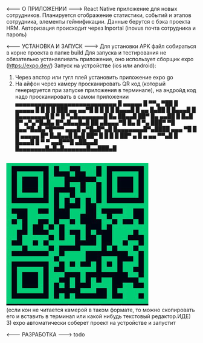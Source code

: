 <--- О ПРИЛОЖЕНИИ --->
React Native приложение для новых сотрудников.
Планируется отображение статистики, событий и этапов сотрудника, элементы геймификации.
Данные берутся с бэка проекта HRM.
Авторизация происходит через Inportal (inovus почта сотрудника и пароль)

<--- УСТАНОВКА И ЗАПУСК --->
Для установки APK файл собираться в корне проекта в папке build
Для запуска и тестирования не обязательно устанавливать приложение, оно использует сборщик expo (https://expo.dev/)
Запуск на устройстве (ios или android):
1) Через апстор или гугл плей установить приложение expo go
2) На айфон через камеру просканировать QR код (который генерируется при запуске приложения в терминале), на андройд код надо просканировать в самом приложении
▄▄▄▄▄▄▄▄▄▄▄▄▄▄▄▄▄▄▄▄▄▄▄▄▄▄▄
█ ▄▄▄▄▄ █ ▀▀▄ ▀██ █ ▄▄▄▄▄ █
█ █   █ ███ ▄▄ ▄▄▀█ █   █ █
█ █▄▄▄█ █ ▄▄ █▄██ █ █▄▄▄█ █
█▄▄▄▄▄▄▄█ █ ▀ █ ▀▄█▄▄▄▄▄▄▄█
█▄  ██▄▄█   ██▀  █▄ ▄▄██  █
█▄█ █▀ ▄▀▄▀█▄█▄   █▀▄█▄▄█▄█
██ ▄█▄▄▄▀█ █▄ █ ▀▄  ███▀ ▀█
█▄▄▀█▄█▄▀█▀▀▀ ▄▄▄█ ▄▀█▄█▀▄█
█▄▄▄▄▄▄▄█▀▄████   ▄▄▄  ▀█ █
█ ▄▄▄▄▄ █▀ █▄█▄▄█ █▄█ ██▀ █
█ █   █ ██▀ ▄ █ ▄ ▄▄   ▀▀▄█
█ █▄▄▄█ █ ▀ ▀ ▄▄█▀▀█ ▄██▄▄█
█▄▄▄▄▄▄▄█▄█▄█▄▄▄▄▄▄█▄▄███▄█
<br/>
<img src="./assets/qr.jpg">
<br/>
(если кон не читается камерой в таком формате, то можно скопировать его и вставить в терминал или какой нибудь текстовый редактор.ИДЕ)
3) expo автоматически соберет проект на устройстве и запустит

<--- РАЗРАБОТКА --->
todo
